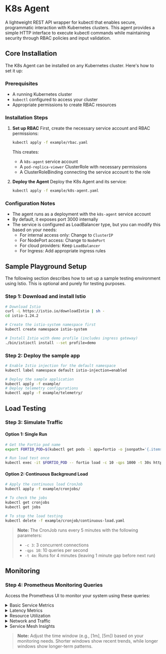 # K8s Agent

A lightweight REST API wrapper for kubectl that enables secure, programmatic interaction with Kubernetes clusters. This agent provides a simple HTTP interface to execute kubectl commands while maintaining security through RBAC policies and input validation.

## Core Installation

The K8s Agent can be installed on any Kubernetes cluster. Here's how to set it up:

### Prerequisites
- A running Kubernetes cluster
- `kubectl` configured to access your cluster
- Appropriate permissions to create RBAC resources

### Installation Steps

1. **Set up RBAC**
   First, create the necessary service account and RBAC permissions:
   ```bash
   kubectl apply -f example/rbac.yaml
   ```
   This creates:
   - A `k8s-agent` service account
   - A `pod-replica-viewer` ClusterRole with necessary permissions
   - A ClusterRoleBinding connecting the service account to the role

2. **Deploy the Agent**
   Deploy the K8s Agent and its service:
   ```bash
   kubectl apply -f example/k8s-agent.yaml
   ```

### Configuration Notes

- The agent runs as a deployment with the `k8s-agent` service account
- By default, it exposes port 3000 internally
- The service is configured as LoadBalancer type, but you can modify this based on your needs:
  - For internal access only: Change to `ClusterIP`
  - For NodePort access: Change to `NodePort`
  - For cloud providers: Keep `LoadBalancer`
  - For Ingress: Add appropriate ingress rules

## Sample Playground Setup

The following section describes how to set up a sample testing environment using Istio. This is optional and purely for testing purposes.

### Step 1: Download and install Istio
```bash
# Download Istio
curl -L https://istio.io/downloadIstio | sh -
cd istio-1.24.2

# Create the istio-system namespace first
kubectl create namespace istio-system

# Install Istio with demo profile (includes ingress gateway)
./bin/istioctl install --set profile=demo
```

### Step 2: Deploy the sample app
```bash
# Enable Istio injection for the default namespace
kubectl label namespace default istio-injection=enabled

# Deploy the sample application
kubectl apply -f example/
# Deploy telemetry configurations
kubectl apply -f example/telemetry/
```

## Load Testing

### Step 3: Simulate Traffic

#### Option 1: Single Run
```bash
# Get the Fortio pod name
export FORTIO_POD=$(kubectl get pods -l app=fortio -o jsonpath='{.items[0].metadata.name}')

# Run load test once
kubectl exec -it $FORTIO_POD -- fortio load -c 10 -qps 1000 -t 30s http://productpage:9080/productpage
```

#### Option 2: Continuous Background Load
```bash
# Apply the continuous load CronJob
kubectl apply -f example/cronjobs/

# To check the jobs
kubectl get cronjobs
kubectl get jobs

# To stop the load testing
kubectl delete -f example/cronjob/continuous-load.yaml
```

> **Note:** The CronJob runs every 5 minutes with the following parameters:
> - `-c 3`: 3 concurrent connections
> - `-qps 10`: 10 queries per second
> - `-t 4m`: Runs for 4 minutes (leaving 1 minute gap before next run)

## Monitoring

### Step 4: Prometheus Monitoring Queries

Access the Prometheus UI to monitor your system using these queries:

<details>
<summary>Basic Service Metrics</summary>

```promql
# Request Rate (QPS)
sum(rate(istio_requests_total{destination_service="productpage.default.svc.cluster.local"}[1m]))

# Error Rate
sum(rate(istio_requests_total{destination_service="productpage.default.svc.cluster.local",response_code=~"5.*|4.*"}[1m]))

# Success Rate (percentage)
sum(rate(istio_requests_total{destination_service="productpage.default.svc.cluster.local",response_code="200"}[1m])) / 
sum(rate(istio_requests_total{destination_service="productpage.default.svc.cluster.local"}[1m])) * 100
```
</details>

<details>
<summary>Latency Metrics</summary>

```promql
# Latency Percentiles (P50, P90, P95, P99)
histogram_quantile(0.50, sum(rate(istio_request_duration_milliseconds_bucket{}[5m])) by (destination_service, le))
histogram_quantile(0.90, sum(rate(istio_request_duration_milliseconds_bucket{}[5m])) by (destination_service, le))
histogram_quantile(0.95, sum(rate(istio_request_duration_milliseconds_bucket{}[5m])) by (destination_service, le))
histogram_quantile(0.99, sum(rate(istio_request_duration_milliseconds_bucket{}[5m])) by (destination_service, le))
```
</details>

<details>
<summary>Resource Utilization</summary>

```promql
# Memory Usage
container_memory_working_set_bytes{pod=~"productpage.*"}

# CPU Usage
rate(container_cpu_usage_seconds_total{pod=~"productpage.*"}[1m])

# Container Restarts
sum(kube_pod_container_status_restarts_total{namespace="default"}) by (pod)
```
</details>

<details>
<summary>Network and Traffic</summary>

```promql
# Network Traffic
sum(rate(istio_request_bytes_sum{destination_service="productpage.default.svc.cluster.local"}[1m])) # Incoming
sum(rate(istio_response_bytes_sum{destination_service="productpage.default.svc.cluster.local"}[1m])) # Outgoing

# TCP Connections
sum(irate(istio_tcp_connections_opened_total[5m])) by (destination_service)
sum(irate(istio_tcp_connections_closed_total[5m])) by (destination_service)
```
</details>

<details>
<summary>Service Mesh Insights</summary>

```promql
# Service Dependencies
sum(rate(istio_requests_total{reporter="source"}[5m])) by (source_workload, destination_service)

# Circuit Breaking Events
sum(rate(istio_requests_total{response_flags="UO"}[5m])) # Upstream overflow
sum(rate(istio_requests_total{response_flags="UL"}[5m])) # Upstream connection limit

# Retry Metrics
sum(rate(istio_requests_total{response_flags=~"RX|RR"}[5m])) by (destination_service)
```
</details>

> **Note:** Adjust the time window (e.g., [1m], [5m]) based on your monitoring needs. Shorter windows show recent trends, while longer windows show longer-term patterns.